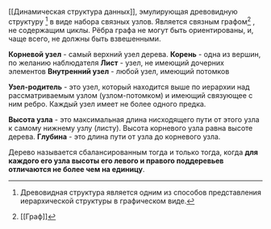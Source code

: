 [[Динамическая структура данных]], эмулирующая древовидную структуру [^1] в виде набора связных узлов. Является связным графом[^2] , не содержащим циклы. Рёбра графа не могут быть ориентированы, и, чаще всего, не должны быть взвешенными. 

**Корневой узел** - самый верхний узел дерева. 
**Корень** - одна из вершин, по желанию наблюдателя
**Лист** - узел, не имеющий дочерних элементов 
**Внутренний узел** - любой узел, имеющий потомков 

**Узел-родитель** - это узел, который находится выше по иерархии над рассматриваемым узлом (узлом-потомком) и имеющий связующее с ним ребро. Каждый узел имеет не более одного предка. 

**Высота узла** - это максимальная длина нисходящего пути от этого узла к самому нижнему узлу (листу). Высота корневого узла равна высоте дерева. 
**Глубина** - это длина пути от узла до корневого узла. 

Дерево называется сбалансированным тогда и только тогда, когда **для каждого его узла высоты его левого и правого поддеревьев отличаются не более чем на единицу**.

[^1]: Древовидная структура является одним из способов представления иерархической структуры в графическом виде.
[^2]: [[Граф]]